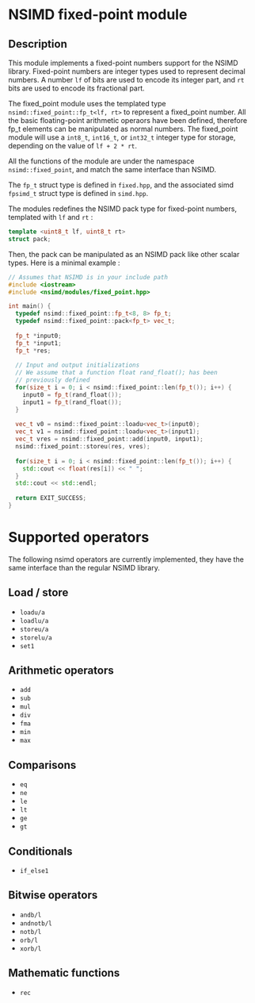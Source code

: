 NSIMD fixed-point module
========================

Description
----------

This module implements a fixed-point numbers support for the NSIMD library.
Fixed-point numbers are integer types used to represent decimal numbers. A number `lf` 
of bits are used to encode its integer part, and `rt` bits are used to encode its 
fractional part.

The fixed_point module uses the templated type `nsimd::fixed_point::fp_t<lf, rt>` to 
represent a fixed_point number. All the basic floating-point arithmetic operaors have 
been defined, therefore fp\_t elements can be manipulated as normal numbers.
The fixed\_point module will use a `int8_t`, `int16_t`, or `int32_t` integer type for 
storage, depending on the value of `lf + 2 * rt`. 

All the functions of the module are under the namespace `nsimd::fixed_point`, 
and match the same interface than NSIMD.

The `fp_t` struct type is defined in `fixed.hpp`, and the associated simd `fpsimd_t` 
struct type is defined in `simd.hpp`.

The modules redefines the NSIMD pack type for fixed-point numbers, templated with `lf` 
and `rt` :

```C++
template <uint8_t lf, uint8_t rt>
struct pack;
```

Then, the pack can be manipulated as an NSIMD pack like other scalar types. Here is 
a minimal example :

```C++
// Assumes that NSIMD is in your include path
#include <iostream>
#include <nsimd/modules/fixed_point.hpp>

int main() {
  typedef nsimd::fixed_point::fp_t<8, 8> fp_t;
  typedef nsimd::fixed_point::pack<fp_t> vec_t;
  
  fp_t *input0;
  fp_t *input1;
  fp_t *res;
  
  // Input and output initializations 
  // We assume that a function float rand_float(); has been 
  // previously defined
  for(size_t i = 0; i < nsimd::fixed_point::len(fp_t()); i++) {
    input0 = fp_t(rand_float());
    input1 = fp_t(rand_float());
  }
  
  vec_t v0 = nsimd::fixed_point::loadu<vec_t>(input0);
  vec_t v1 = nsimd::fixed_point::loadu<vec_t>(input1);
  vec_t vres = nsimd::fixed_point::add(input0, input1);
  nsimd::fixed_point::storeu(res, vres);
  
  for(size_t i = 0; i < nsimd::fixed_point::len(fp_t()); i++) {
    std::cout << float(res[i]) << " ";
  }
  std::cout << std::endl;
  
  return EXIT_SUCCESS;
}

```

Supported operators
===================

The following nsimd operators are currently implemented, they have the same interface
than the regular NSIMD library.

Load / store
------------

- `loadu/a`
- `loadlu/a`
- `storeu/a`
- `storelu/a`
- `set1`

Arithmetic operators
--------------------

- `add`
- `sub`
- `mul`
- `div`
- `fma`
- `min`
- `max`

Comparisons
-----------

- `eq`
- `ne`
- `le`
- `lt`
- `ge`
- `gt`

Conditionals
------------

- `if_else1`

Bitwise operators
-----------------

- `andb/l`
- `andnotb/l`
- `notb/l`
- `orb/l`
- `xorb/l`

Mathematic functions
--------------------

- `rec`
